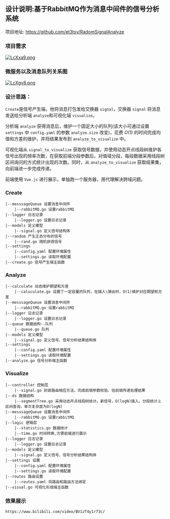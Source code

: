 ## 设计说明:基于RabbitMQ作为消息中间件的信号分析系统

项目地址: https://github.com/et3tsy/RadomSignalAnalyze



### 项目需求

<a href="https://imgtu.com/i/LcXxa9"><img src="https://s1.ax1x.com/2022/04/21/LcXxa9.png" alt="LcXxa9.png" border="0" /></a>



### 微服务以及消息队列关系图

<a href="https://imgtu.com/i/LcXgv8"><img src="https://s1.ax1x.com/2022/04/21/LcXgv8.png" alt="LcXgv8.png" border="0" /></a>



### 设计思路：

`Create`是信号产生端，他将消息打包发给交换器 `signal`，交换器 `signal` 将消息发送给分析端 `analyze`和可视化端 `visualize`。

分析端 `analyze` 获得消息后，维护一个固定大小的队列(该大小可通过设置 `settings` 中 `config.yaml` 的参数 `analyze.size` 改变)，花费 $O(1)$ 的时间完成均值和方差的维护，并将结果发布到 `analyze_to_visualize` 中。

可视化端从 `signal_to_visualize` 获取信号数据，并使用动态开点线段树维护各信号出现的频率次数，在获取前端分段参数后，对值域分段，每段数据采用线段树区间询问的方式统计出现的次数。同时，从 `analyze_to_visualize` 获取结果集，向前端进一步完成传递。

前端使用 `Vue.js` 进行展示，单独跑一个服务器，用代理解决跨域问题。

### Create

```
|--messsageQueue 设置消息中间件
    |--rabbitMQ.go 设置rabbitMQ
|--logger 日志记录
    |--logger.go 设置日志记录
|--models 定义模型
    |--signal.go 定义信号结构体
|--random 产生正态分布的信号
    |--rand.go 随机获得信号 
|--settings
    |--config.yaml 配置环境属性
    |--settings.go 读取环境配置
|--create.go 信号产生端主函数
```



### Analyze

```
|--calculate 动态维护期望和方差
    |--caluculate.go 设置了一定容量的队列，在插入\弹出时，O(1)维护对应期望和方差
|--messsageQueue 设置消息中间件
    |--rabbitMQ.go 设置rabbitMQ
|--logger 日志记录
    |--logger.go 设置日志记录
|--queue 数据结构--队列
    |--queue.go 队列
|--models 定义模型
    |--signal.go 定义信号、信号分析结果结构体
|--settings
    |--config.yaml 配置环境属性
    |--settings.go 读取环境配置
|--analyze.go 信号分析端主函数
```



### Visualize

```
|--controller 控制层
    |--signal.go 封装路由相应方法，完成前端参数校验、往前端传递处理结果
|--ds 数据结构
    |--segmentTree.go 采用动态开点线段树统计。新信号，O(logN)插入。分段统计上区间查询，单次复杂度为O(logN)
|--messsageQueue 设置消息中间件
    |--rabbitMQ.go 设置rabbitMQ
|--logic 逻辑层
    |--statistics.go 数据统计
    |--time.go 时间转换,方便前端进行展示
|--logger 日志记录
    |--logger.go 设置日志记录
|--models 定义模型
    |--signal.go 定义信号、信号分析结果结构体
|--settings 设置
    |--config.yaml 配置环境属性
    |--settings.go 读取环境配置
|--routes 路由设置
    |--routes.yaml 将路由和路由方法绑定
|--visual.go 可视化形成端主函数
```



### 效果展示

```
https://www.bilibili.com/video/BV1zT4y1r73c/
```

